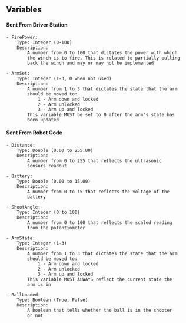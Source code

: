 ## Variables 

#### Sent From Driver Station

	- FirePower:
		Type: Integer (0-100)
		Description:
			A number from 0 to 100 that dictates the power with which
			the winch is to fire. This is related to partially pulling
			back the winch and may or may not be implemented
			
	- ArmSet:
		Type: Integer (1-3, 0 when not used)
		Description:
			A number from 1 to 3 that dictates the state that the arm
			should be moved to:
				1 - Arm down and locked
				2 - Arm unlocked
				3 - Arm up and locked
			This variable MUST be set to 0 after the arm's state has
			been updated


#### Sent From Robot Code

	- Distance:
		Type: Double (0.00 to 255.00)
		Description:
			A number from 0 to 255 that reflects the ultrasonic
			sensors readout
			
	- Battery:
		Type: Double (0.00 to 15.00)
		Description:
			A number from 0 to 15 that reflects the voltage of the
			battery
	
	- ShootAngle:
		Type: Integer (0 to 100)
		Description:
			A number from 0 to 100 that reflects the scaled reading
			from the potentiometer	
	
	- ArmState:
		Type: Integer (1-3)
		Description:
			A number from 1 to 3 that dictates the state that the arm
			should be moved to:
				1 - Arm down and locked
				2 - Arm unlocked
				3 - Arm up and locked
			This variable MUST ALWAYS reflect the current state the
			arm is in
			
	- BallLoaded:
		Type: Boolean (True, False)
		Description:
			A boolean that tells whether the ball is in the shooter
			or not
